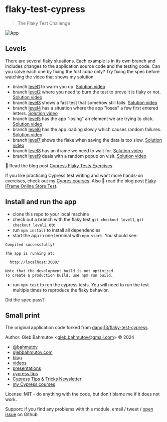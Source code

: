 # flaky-test-cypress

> The Flaky Test Challenge

![App](./images/app.png)

## Levels

There are several flaky situations. Each example is in its own branch and includes changes to the application source code and the testing code. Can you solve each one by fixing the _test code_ only? Try fixing the spec before watching the video that shows my solution.

- branch [level1](https://github.com/bahmutov/flaky-test-cypress/tree/level1) to warm you up. [Solution video](https://youtu.be/iHDZ53gLltc)
- branch [level2](https://github.com/bahmutov/flaky-test-cypress/tree/level2) where you need to burn the test to prove it is flaky or not. [Solution video](https://youtu.be/bWR6zFGywMI)
- branch [level3](https://github.com/bahmutov/flaky-test-cypress/tree/level3) shows a fast test that somehow still fails. [Solution video](https://www.youtube.com/watch?v=MbsEUQPMDzw)
- branch [level4](https://github.com/bahmutov/flaky-test-cypress/tree/level4) has a situation where the app "loses" a few first entered letters. [Solution video](https://www.youtube.com/watch?v=iHjPHX2rYiM)
- branch [level5](https://github.com/bahmutov/flaky-test-cypress/tree/level5) has the app "losing" an element we are trying to click. [Solution video](https://youtu.be/BsOIhxEVe4s)
- branch [level6](https://github.com/bahmutov/flaky-test-cypress/tree/level6) has the app loading slowly which causes random failures. [Solution video](https://youtu.be/ae6QkkWUTog)
- branch [level7](https://github.com/bahmutov/flaky-test-cypress/tree/level7) shows the flake when saving the data is too slow. [Solution video](https://youtu.be/tza6cM9E_q0)
- branch [level8](https://github.com/bahmutov/flaky-test-cypress/tree/level8) has an iframe we need to wait for. [Solution video](https://youtu.be/jU6-FtlL5KU)
- branch [level9](https://github.com/bahmutov/flaky-test-cypress/tree/level9) deals with a random popup on visit. [Solution video](https://youtu.be/L4EQT2L7yLY)

📝 Read the blog post [Cypress Flaky Tests Exercises](https://glebbahmutov.com/blog/cypress-flaky-tests-exercises/)

If you like practicing Cypress test writing and want more hands-on exercises, check out my [Cypres courses](https://cypress.tips/courses). Also 📝 read the blog post [Flaky IFrame Online Store Test](https://glebbahmutov.com/blog/flaky-iframe-test/).

## Install and run the app

- clone this repo to your local machine
- check out a branch with the flaky test `git checkout level1`, `git checkout level2`, etc
- run `npm install` to install all dependencies
- start the app in one terminal with `npm start`. You should see:

```
Compiled successfully!

The app is running at:

  http://localhost:3000/

Note that the development build is not optimized.
To create a production build, use npm run build.
```

- run `npm test` to run the cypress tests. You will need to run the test multiple times to reproduce the flaky behavior.

Did the spec pass?

## Small print

The original application code forked from [dangi13/flaky-test-cypress](https://github.com/dangi13/flaky-test-cypress).

Author: Gleb Bahmutov &lt;gleb.bahmutov@gmail.com&gt; &copy; 2024

- [@bahmutov](https://twitter.com/bahmutov)
- [glebbahmutov.com](https://glebbahmutov.com)
- [blog](https://glebbahmutov.com/blog)
- [videos](https://www.youtube.com/glebbahmutov)
- [presentations](https://slides.com/bahmutov)
- [cypress.tips](https://cypress.tips)
- [Cypress Tips & Tricks Newsletter](https://cypresstips.substack.com/)
- [my Cypress courses](https://cypress.tips/courses)

License: MIT - do anything with the code, but don't blame me if it does not work.

Support: if you find any problems with this module, email / tweet /
[open issue](https://github.com/bahmutov/flaky-test-cypress/issues) on Github
